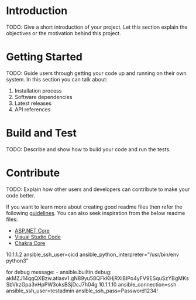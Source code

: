 # Introduction 
TODO: Give a short introduction of your project. Let this section explain the objectives or the motivation behind this project. 

# Getting Started
TODO: Guide users through getting your code up and running on their own system. In this section you can talk about:
1.	Installation process
2.	Software dependencies
3.	Latest releases
4.	API references

# Build and Test
TODO: Describe and show how to build your code and run the tests. 

# Contribute
TODO: Explain how other users and developers can contribute to make your code better. 

If you want to learn more about creating good readme files then refer the following [guidelines](https://docs.microsoft.com/en-us/azure/devops/repos/git/create-a-readme?view=azure-devops). You can also seek inspiration from the below readme files:
- [ASP.NET Core](https://github.com/aspnet/Home)
- [Visual Studio Code](https://github.com/Microsoft/vscode)
- [Chakra Core](https://github.com/Microsoft/ChakraCore)

10.1.1.2 ansible_ssh_user=cicd ansible_python_interpreter="/usr/bin/env python3"

for debug message: - ansible.builtin.debug:
akMZJ14qqQXBzw.atlasv1.gN89yu58QFkKHjRXiBIPo4yFV9ESquSzYBgMKsSbVkzGpa3vHpPW3oksBSjDcJ7h04g
10.1.1.10 ansible_connection=ssh ansible_ssh_user=testadmin ansible_ssh_pass=Password1234!
